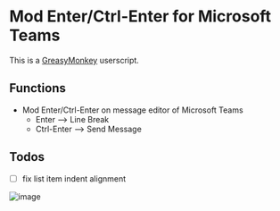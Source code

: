 # Mod Enter/Ctrl-Enter for Microsoft Teams

This is a [GreasyMonkey](https://addons.mozilla.org/en-US/firefox/addon/greasemonkey/) userscript.

## Functions

- Mod Enter/Ctrl-Enter on message editor of Microsoft Teams
  - Enter --> Line Break
  - Ctrl-Enter --> Send Message

## Todos

- [ ] fix list item indent alignment
      
![image](https://github.com/user-attachments/assets/15345a70-02e8-429e-935e-e142857189d5)
